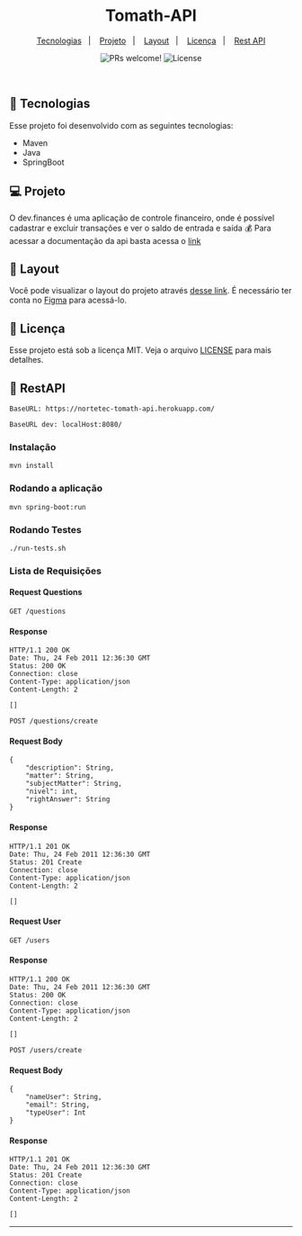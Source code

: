 <h1 align="center">
  Tomath-API
</h1>

<p align="center">
  <a href="#-tecnologias">Tecnologias</a>&nbsp;&nbsp;&nbsp;|&nbsp;&nbsp;&nbsp;
  <a href="#-projeto">Projeto</a>&nbsp;&nbsp;&nbsp;|&nbsp;&nbsp;&nbsp;
  <a href="#-layout">Layout</a>&nbsp;&nbsp;&nbsp;|&nbsp;&nbsp;&nbsp;
  <a href="#memo-licença">Licença</a>&nbsp;&nbsp;&nbsp;|&nbsp;&nbsp;&nbsp;
  <a href="#-restapi">Rest API</a>
</p>

<p align="center">
 <img src="https://img.shields.io/static/v1?label=PRs&message=welcome&color=49AA26&labelColor=000000" alt="PRs welcome!" />

  <img alt="License" src="https://img.shields.io/static/v1?label=license&message=MIT&color=49AA26&labelColor=000000">
</p>

<br>


## 🚀 Tecnologias

Esse projeto foi desenvolvido com as seguintes tecnologias:

- Maven
- Java
- SpringBoot

## 💻 Projeto

O dev.finances é uma aplicação de controle financeiro, onde é possível cadastrar e excluir transações e ver o saldo de entrada e saída 💰
Para acessar a documentação da api basta acessa o [link](http://localhost:8080/v1/api/swagger-ui/index.html#/)

## 🔖 Layout

Você pode visualizar o layout do projeto através [desse link](https://www.figma.com/file/7Vu9DzUaCZIV4nibzkjgB4/dev.finance%24-Maratona-Discover). É necessário ter conta no [Figma](https://figma.com) para acessá-lo.

## :memo: Licença

Esse projeto está sob a licença MIT. Veja o arquivo [LICENSE](LICENSE) para mais detalhes.

## 🍃 RestAPI

    BaseURL: https://nortetec-tomath-api.herokuapp.com/

    BaseURL dev: localHost:8080/

### Instalação

    mvn install

### Rodando a aplicação

    mvn spring-boot:run

### Rodando Testes

    ./run-tests.sh

### Lista de Requisições

#### Request Questions

`GET /questions`

#### Response

    HTTP/1.1 200 OK
    Date: Thu, 24 Feb 2011 12:36:30 GMT
    Status: 200 OK
    Connection: close
    Content-Type: application/json
    Content-Length: 2

    []

`POST /questions/create`

#### Request Body

    {
	    "description": String,
	    "matter": String,
	    "subjectMatter": String,
	    "nivel": int,
	    "rightAnswer": String
    }

#### Response

    HTTP/1.1 201 OK
    Date: Thu, 24 Feb 2011 12:36:30 GMT
    Status: 201 Create
    Connection: close
    Content-Type: application/json
    Content-Length: 2

    []

#### Request User

`GET /users`

#### Response

    HTTP/1.1 200 OK
    Date: Thu, 24 Feb 2011 12:36:30 GMT
    Status: 200 OK
    Connection: close
    Content-Type: application/json
    Content-Length: 2

    []

`POST /users/create`

#### Request Body

    {
	    "nameUser": String,
	    "email": String,
	    "typeUser": Int
    }

#### Response

    HTTP/1.1 201 OK
    Date: Thu, 24 Feb 2011 12:36:30 GMT
    Status: 201 Create
    Connection: close
    Content-Type: application/json
    Content-Length: 2

    []


---
